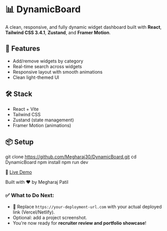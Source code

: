 # 📊 DynamicBoard

A clean, responsive, and fully dynamic widget dashboard built with **React**, **Tailwind CSS 3.4.1**, **Zustand**, and **Framer Motion**.

## 🚀 Features
- Add/remove widgets by category
- Real-time search across widgets
- Responsive layout with smooth animations
- Clean light-themed UI

## 🛠️ Stack
- React + Vite
- Tailwind CSS
- Zustand (state management)
- Framer Motion (animations)

## 📦 Setup

git clone https://github.com/Megharaj30/DynamicBoard.git
cd DynamicBoard
npm install
npm run dev

🔗 [Live Demo](https://dynamic-board-psi.vercel.app/)


Built with ❤️ by Megharaj Patil



### ✅ What to Do Next:
- 🔁 Replace `https://your-deployment-url.com` with your actual deployed link (Vercel/Netlify).
- Optional: add a project screenshot.
- You're now ready for **recruiter review and portfolio showcase**!
